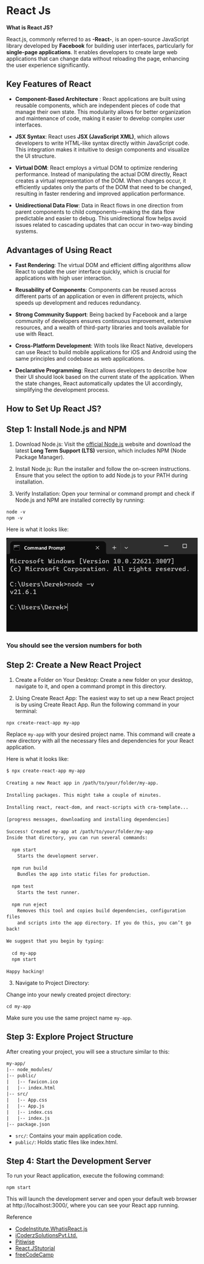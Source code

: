 # React Js

**What is React JS?**


React.js, commonly referred to as **-React-**, is an open-source JavaScript library developed by **Facebook** for building user interfaces, particularly for **single-page applications**. It enables developers to create large web applications that can change data without reloading the page, enhancing the user experience significantly.

## Key Features of React

* **Component-Based Architecture** : React applications are built using reusable components, which are independent pieces of code that manage their own state. This modularity allows for better organization and maintenance of code, making it easier to develop complex user interfaces.

* **JSX Syntax**: React uses **JSX (JavaScript XML)**, which allows developers to write HTML-like syntax directly within JavaScript code. This integration makes it intuitive to design components and visualize the UI structure.

* **Virtual DOM**: React employs a virtual DOM to optimize rendering performance. Instead of manipulating the actual DOM directly, React creates a virtual representation of the DOM. When changes occur, it efficiently updates only the parts of the DOM that need to be changed, resulting in faster rendering and improved application performance.

* **Unidirectional Data Flow**: Data in React flows in one direction from parent components to child components—making the data flow predictable and easier to debug. This unidirectional flow helps avoid issues related to cascading updates that can occur in two-way binding systems.

## Advantages of Using React

* **Fast Rendering**: The virtual DOM and efficient diffing algorithms allow React to update the user interface quickly, which is crucial for applications with high user interaction.

* **Reusability of Components**: Components can be reused across different parts of an application or even in different projects, which speeds up development and reduces redundancy.

* **Strong Community Support**: Being backed by Facebook and a large community of developers ensures continuous improvement, extensive resources, and a wealth of third-party libraries and tools available for use with React.

* **Cross-Platform Development**: With tools like React Native, developers can use React to build mobile applications for iOS and Android using the same principles and codebase as web applications.

* **Declarative Programming**: React allows developers to describe how their UI should look based on the current state of the application. When the state changes, React automatically updates the UI accordingly, simplifying the development process.

## How to Set Up React JS?



**Step 1: Install Node.js and NPM**
-----------------------------------
1. Download Node.js: Visit the [official Node.js](https://nodejs.org/en) website and download the latest **Long Term Support (LTS)** version, which includes NPM (Node Package Manager).

2. Install Node.js: Run the installer and follow the on-screen instructions. Ensure that you select the option to add Node.js to your PATH during installation.

3. Verify Installation: Open your terminal or command prompt and check if Node.js and NPM are installed correctly by running:
```
node -v
npm -v
```

Here is what it looks like:

![cmdnode image](cmdnode.png)

### You should see the version numbers for both

Step 2: Create a New React Project
---------------
1. Create a Folder on Your Desktop: Create a new folder on your desktop, navigate to it, and open a command prompt in this directory.

2. Using Create React App: The easiest way to set up a new React project is by using Create React App. Run the following command in your terminal:
```
npx create-react-app my-app
```
Replace `my-app` with your desired project name. This command will create a new directory with all the necessary files and dependencies for your React application.

Here is what it looks like:

```
$ npx create-react-app my-app

Creating a new React app in /path/to/your/folder/my-app.

Installing packages. This might take a couple of minutes.

Installing react, react-dom, and react-scripts with cra-template...

[progress messages, downloading and installing dependencies]

Success! Created my-app at /path/to/your/folder/my-app
Inside that directory, you can run several commands:

  npm start
    Starts the development server.

  npm run build
    Bundles the app into static files for production.

  npm test
    Starts the test runner.

  npm run eject
    Removes this tool and copies build dependencies, configuration files
    and scripts into the app directory. If you do this, you can’t go back!

We suggest that you begin by typing:

  cd my-app
  npm start

Happy hacking!
```



3. Navigate to Project Directory:

Change into your newly created project directory:
```
cd my-app
```
Make sure you use the same project name `my-app`.

**Step 3: Explore Project Structure**
----------
After creating your project, you will see a structure similar to this:
```
my-app/
|-- node_modules/
|-- public/
|   |-- favicon.ico
|   |-- index.html
|-- src/
|   |-- App.css
|   |-- App.js
|   |-- index.css
|   |-- index.js
|-- package.json
```
* `src/`: Contains your main application code.
* `public/`: Holds static files like index.html.

## Step 4: Start the Development Server
To run your React application, execute the following command:
```
npm start
```
This will launch the development server and open your default web browser at http://localhost:3000/, where you can see your React app running.

Reference
- [CodeInstitute.WhatisReact.js](https://codeinstitute.net/global/blog/what-is-react-js/)
- [iCoderzSolutionsPvt.Ltd.](https://www.icoderzsolutions.com/blog/react-js-benefits/)
- [Pitiwise](https://positiwise.com/blog/10-main-advantages-of-react-js-development)
- [React.JStutorial](https://www.youtube.com/watch?v=IgWnNlq2qfw&t=10s)
- [freeCodeCamp](https://www.freecodecamp.org/news/how-to-install-react-a-step-by-step-guide/)

[def]: cmdnnode.png